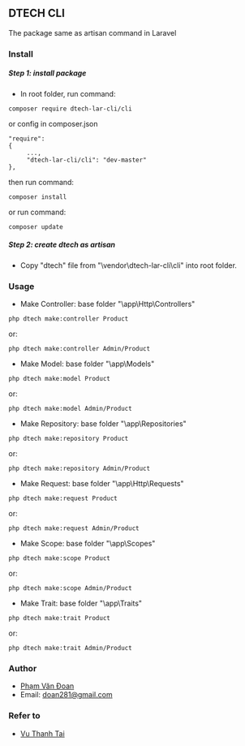 ## DTECH CLI
The package same as artisan command in Laravel
### Install
##### Step 1: install package
- In root folder, run command:
```
composer require dtech-lar-cli/cli
```
or config in composer.json
```
"require": 
{
     ...,
     "dtech-lar-cli/cli": "dev-master"
},
```
then run command:
```
composer install
```
or run command:
```
composer update
```
##### Step 2: create dtech as artisan
- Copy "dtech" file from "\vendor\dtech-lar-cli\cli" into root folder.
### Usage
- Make Controller: base folder "\app\Http\Controllers"
```
php dtech make:controller Product
```
or:
```
php dtech make:controller Admin/Product
```
- Make Model: base folder "\app\Models"
```
php dtech make:model Product
```
or:
```
php dtech make:model Admin/Product
```
- Make Repository: base folder "\app\Repositories"
```
php dtech make:repository Product
```
or:
```
php dtech make:repository Admin/Product
```
- Make Request: base folder "\app\Http\Requests"
```
php dtech make:request Product
```
or:
```
php dtech make:request Admin/Product
```
- Make Scope: base folder "\app\Scopes"
```
php dtech make:scope Product
```
or:
```
php dtech make:scope Admin/Product
```
- Make Trait: base folder "\app\Traits"
```
php dtech make:trait Product
```
or:
```
php dtech make:trait Admin/Product
```
### Author
- [Phạm Văn Đoan](https://github.com/doan281?tab=repositories) 
- Email: doan281@gmail.com
### Refer to
- [Vu Thanh Tai](https://github.com/thanhtaivtt/taiscript)
